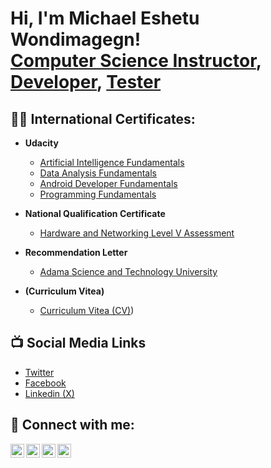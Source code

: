 <h1>Hi, I'm Michael Eshetu Wondimagegn! <br/><a href="https://github.com/joshmadakor1">Computer Science Instructor</a>, <a href="https://www.linkedin.com/in/joshmadakor/">Developer</a>, <a href="https://www.youtube.com/c/joshmadakor">Tester</a></h1>

<h2>👨‍💻 International Certificates:</h2>

- <b>Udacity</b>
  - [Artificial Intelligence Fundamentals](https://www.udacity.com/certificate/e/115f7432-ead5-11ef-a7c3-8b72e1bfedc5)
  - [Data Analysis Fundamentals](https://www.udacity.com/certificate/e/e86b218e-f100-11ef-a008-972c2a868be4)
  - [Android Developer Fundamentals](https://www.udacity.com/certificate/e/e647f69e-c2ce-11ef-b5d9-5b1ae7597bc6)
  - [Programming Fundamentals](https://www.udacity.com/certificate/e/1d43f92a-f5da-11ef-b904-63b02aa47349)
    
- <b>National Qualification Certificate </b>
  - [Hardware and Networking Level V Assessment](https://drive.google.com/file/d/1igq9RHiV2Nwi6UOSSWoAyCgQD1_N4mhm/view?usp=drive_link)

- <b>Recommendation Letter</b>
  - [Adama Science and Technology University](https://drive.google.com/file/d/1idFf5IjJOwFrCJsl7fqv7Jl8YGDxYAbX/view?usp=drive_link)
  
- <b>(Curriculum Vitea)</b>
  - [Curriculum Vitea (CV)](https://drive.google.com/file/d/1iQ6NbV-UQduvQX6ih146Br-GBqxG3cXG/view?usp=drive_link))
 

<h2>📺 Social Media Links</h2>

- [Twitter](https://x.com/McafrayMickey)
- [Facebook](https://web.facebook.com/profile.php?id=100030008914496)
- [Linkedin (X)](https://www.linkedin.com/in/michael-e-51a09aa6/overlay/background-image/)


<h2> 🤳 Connect with me:</h2>

[<img align="left" alt="JoshMadakor | YouTube" width="22px" src="https://cdn.jsdelivr.net/npm/simple-icons@v3/icons/youtube.svg" />][youtube]
[<img align="left" alt="JoshMadakor | Twitter" width="22px" src="https://cdn.jsdelivr.net/npm/simple-icons@v3/icons/twitter.svg" />][twitter]
[<img align="left" alt="JoshMadakor | LinkedIn" width="22px" src="https://cdn.jsdelivr.net/npm/simple-icons@v3/icons/linkedin.svg" />][linkedin]
[<img align="left" alt="JoshMadakor | Instagram" width="22px" src="https://cdn.jsdelivr.net/npm/simple-icons@v3/icons/instagram.svg" />][instagram]

[twitter]: https://x.com/McafrayMickey
[youtube]: https://www.youtube.com/@SmartBrain-101
[instagram]: https://www.instagram.com/joshmadakor/
[linkedin]: https://www.linkedin.com/in/michael-e-51a09aa6/overlay/background-image/

<!--
**joshmadakor1/joshmadakor1** is a ✨ _special_ ✨ repository because its `README.md` (this file) appears on your GitHub profile.

Here are some ideas to get you started:

- 🔭 I’m currently working on ...
- 🌱 I’m currently Teaching ...
- 👯 I’m looking to collaborate on ...
- 🤔 I’m looking for help with ...
- 💬 Ask me about ...
- 📫 How to reach me: ...
- 😄 Pronouns: ...
- ⚡ Fun fact: ...
-->
